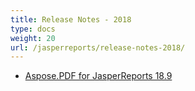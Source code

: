 ```yaml
---
title: Release Notes - 2018
type: docs
weight: 20
url: /jasperreports/release-notes-2018/
---
```


- [Aspose.PDF for JasperReports 18.9](/pdf/jasperreports/aspose-pdf-for-jasperreports-18-9-html/)
